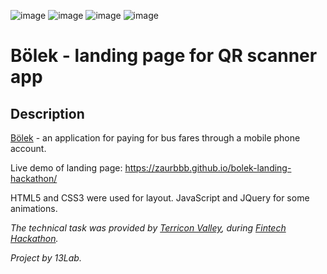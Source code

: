 ![image](https://img.shields.io/badge/HTML5-E34F26?style=for-the-badge&logo=html5&logoColor=white)
![image](https://img.shields.io/badge/CSS3-1572B6?style=for-the-badge&logo=css3&logoColor=white)
![image](https://img.shields.io/badge/JavaScript-323330?style=for-the-badge&logo=javascript&logoColor=F7DF1E)
![image](https://img.shields.io/badge/jQuery-0769AD?style=for-the-badge&logo=jquery&logoColor=white)

# Bölek - landing page for QR scanner app

## Description

[Bölek](https://github.com/manste1n/bolekproject) - an application for paying for bus fares through a mobile phone account.

Live demo of landing page: https://zaurbbb.github.io/bolek-landing-hackathon/

HTML5 and CSS3 were used for layout. JavaScript and JQuery for some animations.

*The technical task was provided by [Terricon Valley](https://terricon.kz/ru/), during [Fintech Hackathon](https://terricon.kz/tpost/j0pfz49jj1-obyavlyaem-rezultati-fintech-hackathon).*

*Project by 13Lab.*
